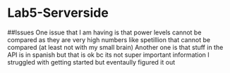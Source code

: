 # Lab5-Serverside

##Issues
One issue that I am having is that power levels cannot be compared as they are very high numbers like spetillion that cannot be compared (at least not with my small brain)
Another one is that stuff in the API is in spanish but that is ok bc its not super important information
I struggled with getting started but eventaully figured it out
